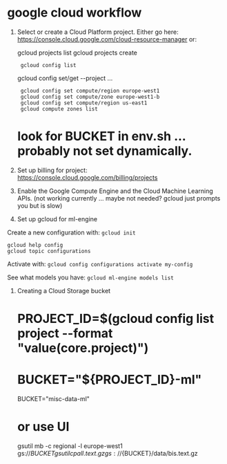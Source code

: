 # google cloud workflow

1. Select or create a Cloud Platform project. Either go here: https://console.cloud.google.com/cloud-resource-manager or:

	gcloud projects list
	gcloud projects create <some name>

    	gcloud config list
	gcloud config set/get --project ...

    	gcloud config set compute/region europe-west1
    	gcloud config set compute/zone europe-west1-b
    	gcloud config set compute/region us-east1
    	gcloud compute zones list

	# look for BUCKET in env.sh ... probably not set dynamically.

1. Set up billing for project: https://console.cloud.google.com/billing/projects

1. Enable the Google Compute Engine and the Cloud Machine Learning APIs. (not working currently ... maybe not needed? gcloud just prompts you but is slow)

1. Set up gcloud for ml-engine

Create a new configuration with: `gcloud init`

	gcloud help config
	gcloud topic configurations

Activate with: `gcloud config configurations activate my-config`

See what models you have: `gcloud ml-engine models list`

1. Creating a Cloud Storage bucket

	# PROJECT_ID=$(gcloud config list project --format "value(core.project)")
	# BUCKET="${PROJECT_ID}-ml"
	BUCKET="misc-data-ml"
	# or use UI
	gsutil mb -c regional -l europe-west1 gs://${BUCKET}
	gsutil cp all.text.gz gs://${BUCKET}/data/bis.text.gz
